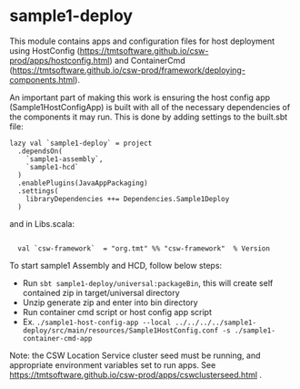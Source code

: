 # sample1-deploy

This module contains apps and configuration files for host deployment using 
HostConfig (https://tmtsoftware.github.io/csw-prod/apps/hostconfig.html) and 
ContainerCmd (https://tmtsoftware.github.io/csw-prod/framework/deploying-components.html).

An important part of making this work is ensuring the host config app (Sample1HostConfigApp) is built
with all of the necessary dependencies of the components it may run.  This is done by adding settings to the
built.sbt file:

```
lazy val `sample1-deploy` = project
  .dependsOn(
    `sample1-assembly`,
    `sample1-hcd`
  )
  .enablePlugins(JavaAppPackaging)
  .settings(
    libraryDependencies ++= Dependencies.Sample1Deploy
  )
```

and in Libs.scala:

```

  val `csw-framework`  = "org.tmt" %% "csw-framework"  % Version

```

To start sample1 Assembly and HCD, follow below steps:

 - Run `sbt sample1-deploy/universal:packageBin`, this will create self contained zip in target/universal directory
 - Unzip generate zip and enter into bin directory
 - Run container cmd script or host config app script
 - Ex.  `./sample1-host-config-app --local ../../../../sample1-deploy/src/main/resources/Sample1HostConfig.conf -s ./sample1-container-cmd-app`

Note: the CSW Location Service cluster seed must be running, and appropriate environment variables set to run apps.
See https://tmtsoftware.github.io/csw-prod/apps/cswclusterseed.html .